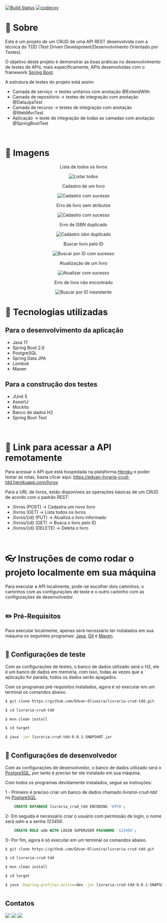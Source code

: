 [![Build Status](https://app.travis-ci.com/Edvan-Oliveira/livraria-crud-tdd.svg?branch=main)](https://app.travis-ci.com/Edvan-Oliveira/livraria-crud-tdd)   [![codecov](https://codecov.io/gh/Edvan-Oliveira/livraria-crud-tdd/branch/main/graph/badge.svg?token=DW65RGT6Q1)](https://codecov.io/gh/Edvan-Oliveira/livraria-crud-tdd)

# 📝 Sobre

Este é um projeto de um CRUD de uma API REST desenvolvida com a técnica do TDD (Test Driven Development/Desenvolvimento Orientado por Testes).

O objetivo deste projeto é demonstrar as boas práticas no desenvolvimento de testes de APIs, mais especificamente, APIs desenvolvidas com o framework [Spring Boot](https://spring.io/projects/spring-boot).

A estrutura de testes do projeto está assim:

- Camada de serviço → testes unitários com anotação @ExtendWith
- Camada de repositório → testes de integração com anotação @DataJpaTest
- Camada de recurso → testes de integração com anotação @WebMvcTest
- Aplicação → teste de integração de todas as camadas com anotação @SpringBootTest

<br/>

# 🎨 Imagens

<div align="center">
    <div>
        <p>Lista de todos os livros</p>
        <img src="https://github.com/Edvan-Oliveira/imagens/blob/main/livraria-crud-tdd/listarTodos.png?raw=true" alt="Listar todos">
    </div>
    <div>
        <p>Cadastro de um livro</p>
        <img src="https://github.com/Edvan-Oliveira/imagens/blob/main/livraria-crud-tdd/cadastroSucesso.png?raw=true" alt="Cadastro com sucesso">
    </div>
    <div>
        <p>Erro de livro sem atributos</p>
        <img src="https://github.com/Edvan-Oliveira/imagens/blob/main/livraria-crud-tdd/cadastrarLivroAtributosNulos.png?raw=true" alt="Cadastro com sucesso">
    </div>
    <div>
        <p>Erro de ISBN duplicado</p>
        <img src="https://github.com/Edvan-Oliveira/imagens/blob/main/livraria-crud-tdd/cadastroISBNDuplicado.png?raw=true" alt="Cadastro isbn duplicado">
    </div>
    <div>
        <p>Buscar livro pelo ID</p>
        <img src="https://github.com/Edvan-Oliveira/imagens/blob/main/livraria-crud-tdd/buscarPorIDSucesso.png?raw=true" alt="Buscar por ID com sucesso">
    </div>  
    <div>
        <p>Atualização de um livro</p>
        <img src="https://github.com/Edvan-Oliveira/imagens/blob/main/livraria-crud-tdd/atualizarSucesso.png?raw=true" alt="Atualizar com sucesso">
    </div>   
    <div>
        <p>Erro de livro não encontrado</p>
        <img src="https://github.com/Edvan-Oliveira/imagens/blob/main/livraria-crud-tdd/buscarPorIDInexistente.png?raw=true" alt="Buscar por ID inexistente">
    </div>
</div>


# 🚀 Tecnologias utilizadas

## Para o desenvolvimento da aplicação

- Java 17
- Spring Boot 2.6
- PostgreSQL
- Spring Data JPA
- Lombok
- Maven

## Para a construção dos testes

- JUnit 5
- AssertJ
- Mockito
- Banco de dados H2
- Spring Boot Test

<br/>

# 🔗 Link para acessar a API remotamente

Para acessar o API que está hospedada na plataforma [Heroku](https://id.heroku.com/login) e poder testar as rotas, basta clicar aqui: https://edvan-livraria-crud-tdd.herokuapp.com/livros

Para a URL de livros, estão disponíveis as operações básicas de um CRUD de acordo com o padrão REST:

- /livros (POST) → Cadastra um novo livro
- /livros (GET) → Lista todos os livros
- /livros/{id} (PUT) → Atualiza o livro informado
- /livros/{id} (GET) → Busca o livro pelo ID
- /livros/{id} (DELETE) → Deleta o livro

<br/>

# 👓 Instruções de como rodar o projeto localmente em sua máquina

Para executar a API localmente, pode-se escolher dois caminhos, o caminhos com as configurações de teste e o outro caminho com as configurações de desenvolvedor.

#

## ✏️ Pré-Requisitos

Para executar localmente, apenas será necessário ter instalados em sua máquina os seguintes programas: [Java](https://www.java.com/pt-BR/), [Git](https://git-scm.com/) e [Maven](https://maven.apache.org/).

#

## 📗 Configurações de teste

Com as configurações de testes, o banco de dados utilizado será o H2, ele é um banco de dados em memória, com isso, todas as vezes que a aplicação for parada, todos os dados serão apagados.

Com os programas pré-requisitos instalados, agora é só executar em um terminal os comandos abaixo.

```bash
$ git clone https://github.com/Edvan-Oliveira/livraria-crud-tdd.git

$ cd livraria-crud-tdd

$ mvn clean install

$ cd target

$ java -jar livraria-crud-tdd-0.0.1-SNAPSHOT.jar
```
#

## 📕 Configurações de desenvolvedor

Com as configurações de desenvolvedor, o banco de dados utilizado será o [PostgreSQL](https://www.postgrescompare.com/), por tanto é preciso ter ele instalado em sua máquina.

Com todos os programas devidamente instalados, segue as instruções:

1 - Primeiro é preciso criar um banco de dados chamado _livraria-crud-tdd_ no [PostgreSQL](https://www.postgrescompare.com/).

```sql
    CREATE DATABASE livraria_crud_tdd ENCODING 'UTF8';
```

2- Em seguida é necessário criar o usuário com permissão de login, o nome será _adm_ e a senha _123456_.

```sql
    CREATE ROLE adm WITH LOGIN SUPERUSER PASSWORD '123456';
```
3- Por fim, agora é só executar em um terminal os comandos abaixo.

```bash
$ git clone https://github.com/Edvan-Oliveira/livraria-crud-tdd.git

$ cd livraria-crud-tdd

$ mvn clean install

$ cd target

$ java -Dspring.profiles.active=dev -jar livraria-crud-tdd-0.0.1-SNAPSHOT.jar
```

#

## Contatos

<div>
    <a href="https://www.linkedin.com/in/edvan-oliveira-0822b2227/" target="_blank"><img src="https://img.shields.io/badge/-LinkedIn-%230077B5?style=for-the-badge&logo=linkedin&logoColor=white" target="_blank"></a>
  <a href = "mailto:edvan.oliveiract@gmail.com"><img src="https://img.shields.io/badge/-Gmail-%23333?style=for-the-badge&logo=gmail&logoColor=white" target="_blank"></a>
  <a href = "https://t.me/Edvan_Oliveira"><img src="https://img.shields.io/badge/Telegram-2CA5E0?style=for-the-badge&logo=telegram&logoColor=white" target="_blank"></a>

</div>

#
